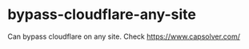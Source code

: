 # bypass-cloudflare-any-site
Can bypass cloudflare on any site. Check https://www.capsolver.com/ 











                                                                                           